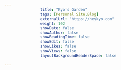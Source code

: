 ---
                title: "Kyo's Garden"
                tags: [Personal Site,Blog]
                externalUrl: "https://heykyo.com"
                weight: 102
                showDate: false
                showAuthor: false
                showReadingTime: false
                showEdit: false
                showLikes: false
                showViews: false
                layoutBackgroundHeaderSpace: false
                ---
